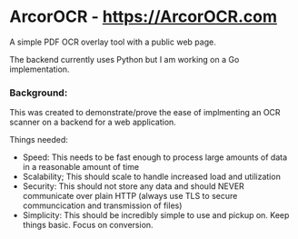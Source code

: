 # ArcorOCR - https://ArcorOCR.com

A simple PDF OCR overlay tool with a public web page. 

The backend currently uses Python but I am working on a Go implementation.

### Background:
This was created to demonstrate/prove the ease of implmenting an OCR scanner on a backend for a web application.

Things needed:
- Speed: 
   This needs to be fast enough to process large amounts of data in a reasonable amount of time
- Scalability;
   This should scale to handle increased load and utilization
- Security:
   This should not store any data and should NEVER communicate over plain HTTP (always use TLS to secure communcication and transmission of files)
- Simplicity: 
   This should be incredibly simple to use and pickup on. Keep things basic. Focus on conversion.